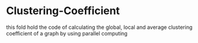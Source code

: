 # Clustering-Coefficient
this fold hold the code of calculating the global, local and average clustering coefficient of a graph by using parallel computing
